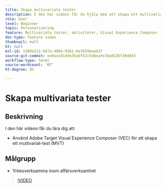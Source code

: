 ```yaml
---
title: Skapa multivariata tester
description: I den här videon får du hjälp med att skapa ett multivariat-test (MVT) i Adobe Target. Lär dig hur du skapar och tolkar MVT-filer.
role: User
level: Beginner
topic: Personalisering
feature: Multivariata tester, aktiviteter, Visual Experience Composer (VEC)
doc-type: feature video
thumbnail: null
kt: null
exl-id: 1389e511-9d7a-400e-9261-8a7655beab37
source-git-commit: ee9aac0144e35abf32c5d8eafe10a013bf30d8d3
workflow-type: tm+mt
source-wordcount: '67'
ht-degree: 0%

---
```


# Skapa multivariata tester

## Beskrivning

I den här videon får du lära dig att:

* Använd Adobe Target Visual Experience Composer (VEC) för att skapa ett multivariat-test (MVT)

## Målgrupp

* Yrkesverksamma inom affärsverksamhet

>[!VIDEO](https://video.tv.adobe.com/v/17395/?quality=12)
